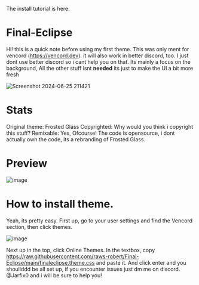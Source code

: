 The install tutorial is here.

# Final-Eclipse
Hi! this is a quick note before using my first theme.
This was only ment for vencord (https://vencord.dev). it will also work in better discord, too. I just dont use better discord so i cant help you on that.
Its mainly a focus on the background, All the other stuff isnt **needed** its just to make the UI a bit more fresh

![Screenshot 2024-06-25 211421](https://github.com/raws-robert/Final-Eclipse/assets/172075414/709796b4-bf53-4d42-a4f4-976db132a8b7)


# Stats
Original theme: Frosted Glass
Copyrighted: Why would you think i copyright this stuff?
Remixable: Yes, Ofcourse! The code is opensource, i dont actually own the code, its a rebranding of Frosted Glass.

# Preview
![image](https://github.com/raws-robert/Final-Eclipse/assets/172075414/bb5c39e1-91f5-409b-b0ed-ee2bcba63c96)


# How to install theme.
Yeah, its pretty easy.
First up, go to your user settings and find the Vencord section, then click themes.

![image](https://github.com/raws-robert/Final-Eclipse/assets/172075414/428bcb9b-c411-4916-bc68-409c8e70e249)

Next up in the top, click Online Themes.
In the textbox, copy https://raw.githubusercontent.com/raws-robert/Final-Eclipse/main/finaleclipse.theme.css and paste it. And click enter and you shoullddd be all set up, if you encounter issues just dm me on discord. @Jarfix0 and i will be sure to help you!
